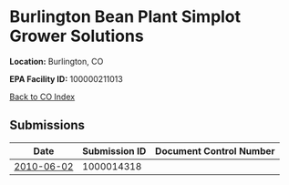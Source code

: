 # Burlington Bean Plant Simplot Grower Solutions

**Location:** Burlington, CO

**EPA Facility ID:** 100000211013

[Back to CO Index](../../index.md)

## Submissions

| Date | Submission ID | Document Control Number |
|------|--------------|-------------------------|
| [2010-06-02](submissions/1000014318.md) | 1000014318 |  |
